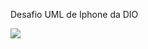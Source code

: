Desafio UML de Iphone da DIO


[![](https://mermaid.ink/img/pako:eNptks1OwzAMx1-lyqmI7gV6QJrgsgMTYogD6sVLvNYijSs3mWBj7076hdYVXxI7f_lnxz4rzQZVrrSFtn0iKAXqwiXRNk3FDpPV6uchecVG2ATP8hxa0mCXknUDgrbiN7R4YEeal5otHLEEw7JxHsWhHyQ9e8k4D6-d3SeeNUh6dx1qILS3sTbSNbGDMUm680KuTOreG6WXa-yy7hnXUhkZYxYXahSeAcGjM3hTBcU0BPLIIkj8zqf0P_LiN2Zg_KI9yQuU5P66CGLncENDs1s-wnoP6U1pASydYEoy1aAyFduogUyce88slK-wxkLl8WpAPgtVuE4HcRy7b6dV7iVgpoRDWU1OaEzsftwZlR_AtjGKhroRjlvVHZlqwH0wT5rLL2l_yas?type=png)](https://mermaid.live/edit#pako:eNptks1OwzAMx1-lyqmI7gV6QJrgsgMTYogD6sVLvNYijSs3mWBj7076hdYVXxI7f_lnxz4rzQZVrrSFtn0iKAXqwiXRNk3FDpPV6uchecVG2ATP8hxa0mCXknUDgrbiN7R4YEeal5otHLEEw7JxHsWhHyQ9e8k4D6-d3SeeNUh6dx1qILS3sTbSNbGDMUm680KuTOreG6WXa-yy7hnXUhkZYxYXahSeAcGjM3hTBcU0BPLIIkj8zqf0P_LiN2Zg_KI9yQuU5P66CGLncENDs1s-wnoP6U1pASydYEoy1aAyFduogUyce88slK-wxkLl8WpAPgtVuE4HcRy7b6dV7iVgpoRDWU1OaEzsftwZlR_AtjGKhroRjlvVHZlqwH0wT5rLL2l_yas)
